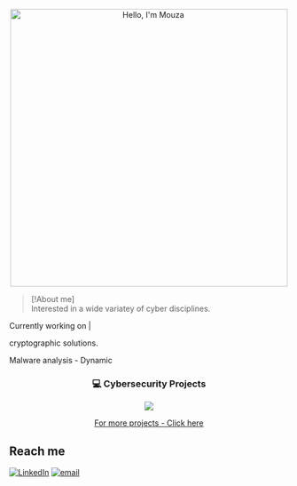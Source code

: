 <p align="center">
  <img src="https://raw.githubusercontent.com/yourusername/your-repo/main/hello-im-mouza.gif" alt="Hello, I'm Mouza" width="500"/>
</p>


> [!About me]  
> Interested in a wide variatey of cyber disciplines. 



 Currently working on | </b>
 
 cryptographic solutions. </b>
 
 Malware analysis - Dynamic

<div align="center">

<h3>💻 Cybersecurity Projects</h3>

<a href="https://github.com/MouzaAlameri-sec/FIM-LAB">
  <img src="https://github-readme-stats.vercel.app/api/pin/?username=MouzaAlameri-sec&repo=FIM-LAB&theme=graywhite" />
</a>

</div>
<div align="center">

[ For more projects - Click here  ](https://drive.google.com/drive/folders/1Uf1JO0iusf-kaWLhejxUMXoB2L22k_gd?usp=sharing)

</div>






## Reach me 
 [![LinkedIn](https://img.shields.io/badge/LinkedIn-%230077B5.svg?logo=linkedin&logoColor=white)](https://www.linkedin.com/in/mouzaalameri-sec)  [![email](https://img.shields.io/badge/Email-D14836?logo=gmail&logoColor=white)](mailto:mozaalamriii@gmail.com) 



